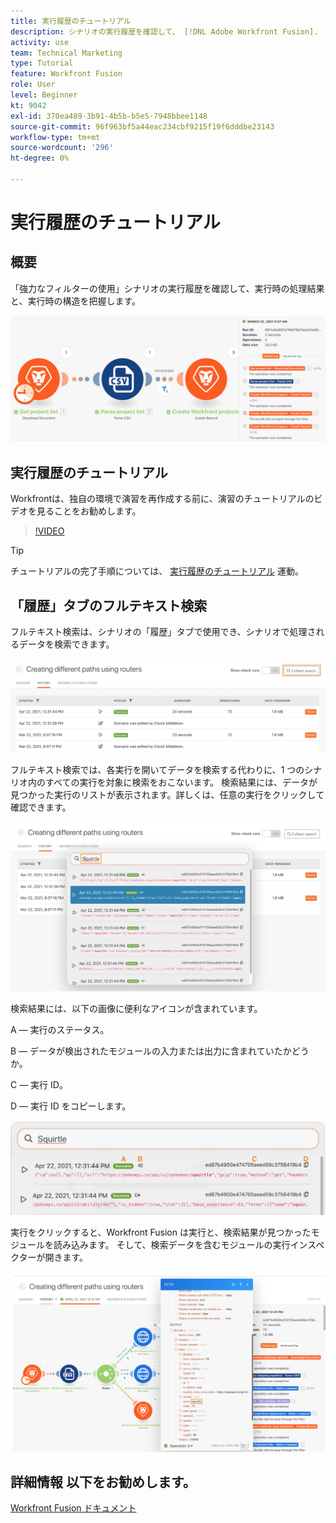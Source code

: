 ```yaml
---
title: 実行履歴のチュートリアル
description: シナリオの実行履歴を確認して、 [!DNL Adobe Workfront Fusion].
activity: use
team: Technical Marketing
type: Tutorial
feature: Workfront Fusion
role: User
level: Beginner
kt: 9042
exl-id: 370ea489-3b91-4b5b-b5e5-7948bbee1148
source-git-commit: 96f963bf5a44eac234cbf9215f19f6dddbe23143
workflow-type: tm+mt
source-wordcount: '296'
ht-degree: 0%

---
```


# 実行履歴のチュートリアル

## 概要

「強力なフィルターの使用」シナリオの実行履歴を確認して、実行時の処理結果と、実行時の構造を把握します。

![Fusion シナリオの実行履歴のイメージ](assets/execution-history-and-scheduling-1.png)

## 実行履歴のチュートリアル

Workfrontは、独自の環境で演習を再作成する前に、演習のチュートリアルのビデオを見ることをお勧めします。

>[!VIDEO](https://video.tv.adobe.com/v/335283/?quality=12)

>[!TIP]
>
>チュートリアルの完了手順については、 [実行履歴のチュートリアル](https://experienceleague.adobe.com/docs/workfront-learn/tutorials-workfront/fusion/exercises/execution-history.html?lang=en) 運動。

## 「履歴」タブのフルテキスト検索

フルテキスト検索は、シナリオの「履歴」タブで使用でき、シナリオで処理されるデータを検索できます。

![実行履歴検索の画像](assets/execution-history-and-scheduling-2.png)

フルテキスト検索では、各実行を開いてデータを検索する代わりに、1 つのシナリオ内のすべての実行を対象に検索をおこないます。 検索結果には、データが見つかった実行のリストが表示されます。詳しくは、任意の実行をクリックして確認できます。

![実行履歴検索の画像](assets/execution-history-and-scheduling-3.png)

検索結果には、以下の画像に便利なアイコンが含まれています。

A — 実行のステータス。

B — データが検出されたモジュールの入力または出力に含まれていたかどうか。

C — 実行 ID。

D — 実行 ID をコピーします。

![実行履歴の検索結果の画像](assets/execution-history-and-scheduling-4.png)

実行をクリックすると、Workfront Fusion は実行と、検索結果が見つかったモジュールを読み込みます。 そして、検索データを含むモジュールの実行インスペクターが開きます。

![実行履歴リンクの画像](assets/execution-history-and-scheduling-5.png)


## 詳細情報 以下をお勧めします。

[Workfront Fusion ドキュメント](https://experienceleague.adobe.com/docs/workfront/using/adobe-workfront-fusion/workfront-fusion-2.html?lang=en)

